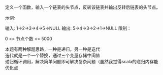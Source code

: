 定义一个函数，输入一个链表的头节点，反转该链表并输出反转后链表的头节点。

示例:

输入: 1->2->3->4->5->NULL
输出: 5->4->3->2->1->NULL
限制：

0 <= 节点个数 <= 5000  

本题有两种解题思路，一种是递归，另一种是迭代  
迭代就是一个一个替换，通过三个变量存储中间值  
递归循环调用，解决简单问题即可解决复杂问题（虽然我觉得scala的递归内存能优化点
